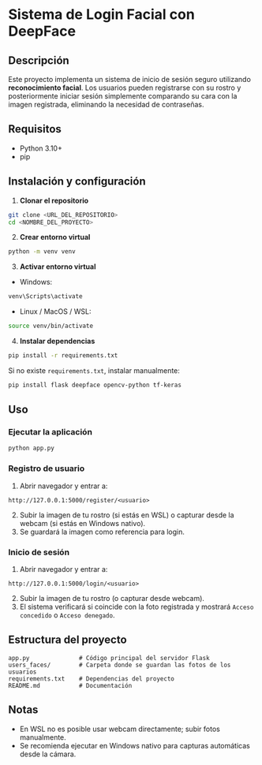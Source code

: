 # Sistema de Login Facial con DeepFace

## Descripción
Este proyecto implementa un sistema de inicio de sesión seguro utilizando **reconocimiento facial**. Los usuarios pueden registrarse con su rostro y posteriormente iniciar sesión simplemente comparando su cara con la imagen registrada, eliminando la necesidad de contraseñas.

## Requisitos
- Python 3.10+
- pip

## Instalación y configuración

1. **Clonar el repositorio**  
```bash
git clone <URL_DEL_REPOSITORIO>
cd <NOMBRE_DEL_PROYECTO>
````

2. **Crear entorno virtual**

```bash
python -m venv venv
```

3. **Activar entorno virtual**

* Windows:

```bash
venv\Scripts\activate
```

* Linux / MacOS / WSL:

```bash
source venv/bin/activate
```

4. **Instalar dependencias**

```bash
pip install -r requirements.txt
```

Si no existe `requirements.txt`, instalar manualmente:

```bash
pip install flask deepface opencv-python tf-keras
```

## Uso

### Ejecutar la aplicación

```bash
python app.py
```

### Registro de usuario

1. Abrir navegador y entrar a:

```
http://127.0.0.1:5000/register/<usuario>
```

2. Subir la imagen de tu rostro (si estás en WSL) o capturar desde la webcam (si estás en Windows nativo).
3. Se guardará la imagen como referencia para login.

### Inicio de sesión

1. Abrir navegador y entrar a:

```
http://127.0.0.1:5000/login/<usuario>
```

2. Subir la imagen de tu rostro (o capturar desde webcam).
3. El sistema verificará si coincide con la foto registrada y mostrará `Acceso concedido` o `Acceso denegado`.

## Estructura del proyecto

```
app.py              # Código principal del servidor Flask
users_faces/        # Carpeta donde se guardan las fotos de los usuarios
requirements.txt    # Dependencias del proyecto
README.md           # Documentación
```

## Notas

* En WSL no es posible usar webcam directamente; subir fotos manualmente.
* Se recomienda ejecutar en Windows nativo para capturas automáticas desde la cámara.

